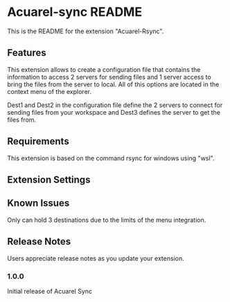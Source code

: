 # Acuarel-sync README

This is the README for the extension "Acuarel-Rsync".
## Features

This extension allows to create a configuration file that contains the information to access 2 servers for sending files and 1 server access to bring the files from the server to local. All of this options are located in the context menu of the explorer.

Dest1 and Dest2 in the configuration file define the 2 servers to connect for sending files from your workspace and Dest3 defines the server to get the files from.

## Requirements

This extension is based on the command rsync for windows using "wsl".

## Extension Settings

## Known Issues

Only can hold 3 destinations due to the limits of the menu integration.
## Release Notes

Users appreciate release notes as you update your extension.

### 1.0.0

Initial release of Acuarel Sync
